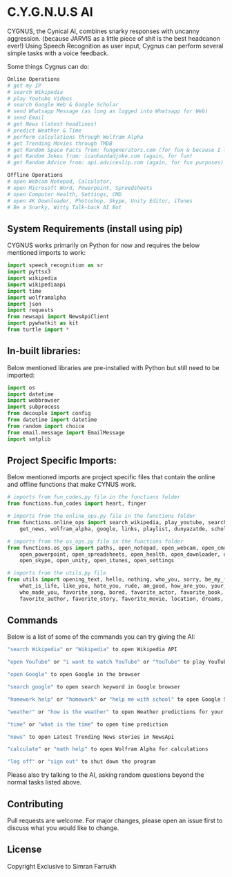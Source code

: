 # C.Y.G.N.U.S AI

CYGNUS, the Cynical AI, combines snarky responses with uncanny aggression. (because JARVIS as a little piece of shit is the best headcanon ever!) Using Speech Recognition as user input, Cygnus can perform several simple tasks with a voice feedback.

Some things Cygnus can do:
```bash
Online Operations
# get my IP
# search Wikipedia
# play Youtube Videos
# search Google Web & Google Scholar
# send Whatsapp Message (as long as logged into Whatsapp for Web)
# send Email
# get News (latest headlines)
# predict Weather & Time
# perform calculations through Wolfram Alpha
# get Trending Movies through TMDB
# get Random Space Facts from: fungenerators.com (for fun & because I love Space)
# get Random Jokes from: icanhazdadjoke.com (again, for fun)
# get Random Advice from: api.adviceslip.com (again, for fun purposes)

Offline Operations
# open Webcam Notepad, Calculator, 
# open Microsoft Word, Powerpoint, Spreedsheets
# open Computer Health, Settings, CMD
# open 4K Downloader, Photoshop, Skype, Unity Editor, iTunes 
# Be a Snarky, Witty Talk-back AI Bot
```


## System Requirements (install using pip)
CYGNUS works primarily on Python for now and requires the below mentioned imports to work:
```python
import speech_recognition as sr
import pyttsx3
import wikipedia
import wikipediaapi
import time
import wolframalpha
import json
import requests
from newsapi import NewsApiClient
import pywhatkit as kit
from turtle import *
```
## In-built libraries:
Below mentioned libraries are pre-installed with Python but still need to be imported:
```python
import os
import datetime
import webbrowser
import subprocess
from decouple import config  
from datetime import datetime
from random import choice 
from email.message import EmailMessage
import smtplib
```
## Project Specific Imports:
Below mentioned imports are project specific files that contain the online and offline functions that make CYNUS work.
```python
# imports from fun_codes.py file in the functions folder
from functions.fun_codes import heart, finger   

# imports from the online_ops.py file in the functions folder 
from functions.online_ops import search_wikipedia, play_youtube, search_google, send_email, my_ip, weather_report, \
    get_news, wolfram_alpha, google, links, playlist, dunyazatde, scholar  

# imports from the os_ops.py file in the functions folder
from functions.os_ops import paths, open_notepad, open_webcam, open_cmd, open_calculator, \
    open_powerpoint, open_spreadsheets, open_health, open_downloader, open_photoshop, \
    open_skype, open_unity, open_itunes, open_settings

# imports from the utils.py file
from utils import opening_text, hello, nothing, who_you, sorry, be_my_friend, \
    what_is_life, like_you, hate_you, rude, am_good, how_are_you, your_age, my_name, \
    who_made_you, favorite_song, bored, favorite_actor, favorite_book, \
    favorite_author, favorite_story, favorite_movie, location, dreams, work
```

## Commands
Below is a list of some of the commands you can try giving the AI:

```bash
"search Wikipedia" or "Wikipedia" to open Wikipedia API

"open YouTube" or "i want to watch YouTube" or "YouTube" to play YouTube Video

"open Google" to open Google in the browser

"search google" to open search keyword in Google browser

"homework help" or "homework" or "help me with school" to open Google Scholar

"weather" or "how is the weather" to open Weather predictions for your city

"time" or "what is the time" to open time prediction

"news" to open Latest Trending News stories in NewsApi

"calculate" or "math help" to open Wolfram Alpha for calculations

"log off" or "sign out" to shut down the program

```
Please also try talking to the AI, asking random questions beyond the normal tasks listed above.


## Contributing
Pull requests are welcome. For major changes, please open an issue first to discuss what you would like to change.

## License
Copyright Exclusive to Simran Farrukh
